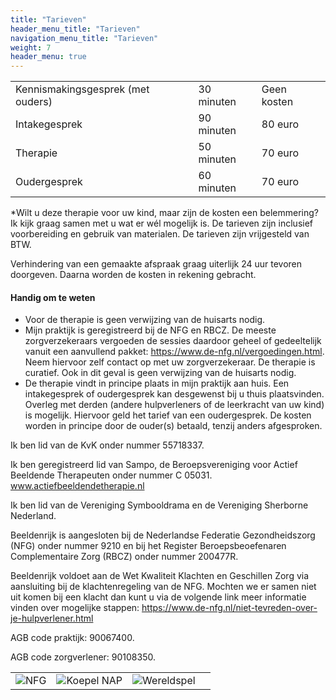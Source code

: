 ```yaml
---
title: "Tarieven"
header_menu_title: "Tarieven"
navigation_menu_title: "Tarieven"
weight: 7
header_menu: true
---
```


|                                   |            |             |
| --------------------------------- | ---------- | ----------- |
| Kennismakingsgesprek (met ouders) | 30 minuten | Geen kosten |
| Intakegesprek                     | 90 minuten | 80 euro     |
| Therapie                          | 50 minuten | 70 euro     |
| Oudergesprek                      | 60 minuten | 70 euro     |

\*Wilt u deze therapie voor uw kind, maar zijn de kosten een belemmering? Ik kijk graag samen met u wat er wél mogelijk is.
De tarieven zijn inclusief voorbereiding en gebruik van materialen. De tarieven zijn vrijgesteld van BTW.

Verhindering van een gemaakte afspraak graag uiterlijk 24 uur tevoren doorgeven. Daarna worden de kosten in rekening gebracht.

#### Handig om te weten

- Voor de therapie is geen verwijzing van de huisarts nodig.
- Mijn praktijk is geregistreerd bij de NFG en RBCZ. De meeste zorgverzekeraars vergoeden de sessies daardoor geheel of gedeeltelijk vanuit een aanvullend pakket: https://www.de-nfg.nl/vergoedingen.html. Neem hiervoor zelf contact op met uw zorgverzekeraar. De therapie is curatief. Ook in dit geval is geen verwijzing van de huisarts nodig.
- De therapie vindt in principe plaats in mijn praktijk aan huis. Een intakegesprek of oudergesprek kan desgewenst bij u thuis plaatsvinden. Overleg met derden (andere hulpverleners of de leerkracht van uw kind) is mogelijk. Hiervoor geld het tarief van een oudergesprek. De kosten worden in principe door de ouder(s) betaald, tenzij anders afgesproken.

Ik ben lid van de KvK onder nummer 55718337.

Ik ben geregistreerd lid van Sampo, de Beroepsvereniging voor Actief Beeldende Therapeuten onder nummer C 05031.
www.actiefbeeldendetherapie.nl

Ik ben lid van de Vereniging Symbooldrama en de Vereniging Sherborne Nederland.

Beeldenrijk is aangesloten bij de Nederlandse Federatie Gezondheidszorg (NFG) onder nummer 9210 en bij het Register Beroepsbeoefenaren Complementaire Zorg (RBCZ) onder nummer 200477R.

Beeldenrijk voldoet aan de Wet Kwaliteit Klachten en Geschillen Zorg via aansluiting bij de klachtenregeling van de NFG. Mochten we er samen niet uit komen bij een klacht dan kunt u via de volgende link meer informatie vinden over mogelijke stappen: https://www.de-nfg.nl/niet-tevreden-over-je-hulpverlener.html

AGB code praktijk: 90067400.

AGB code zorgverlener: 90108350.

|                             |                                     |                                      |     |
| --------------------------- | ----------------------------------- | ------------------------------------ | --- |
| ![NFG](images/nfg-logo.png) | ![Koepel NAP](images/koepelnap.png) | ![Wereldspel](images/wereldspel.png) |     |
